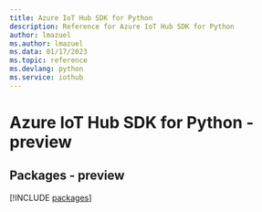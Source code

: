 ```yaml
---
title: Azure IoT Hub SDK for Python
description: Reference for Azure IoT Hub SDK for Python
author: lmazuel
ms.author: lmazuel
ms.data: 01/17/2023
ms.topic: reference
ms.devlang: python
ms.service: iothub
---
```

# Azure IoT Hub SDK for Python - preview
## Packages - preview
[!INCLUDE [packages](iot-hub-index.md)]